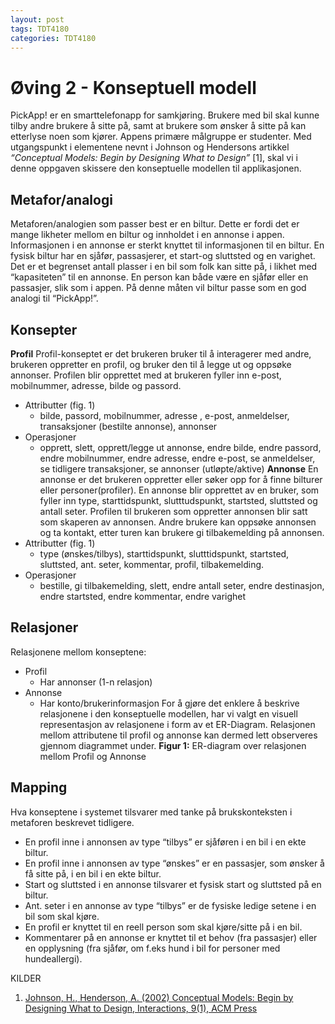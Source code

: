 ```yaml
---
layout: post
tags: TDT4180
categories: TDT4180
---
```


# Øving 2 - Konseptuell modell

PickApp! er en smarttelefonapp for samkjøring. Brukere med bil skal kunne tilby andre brukere å sitte på, samt at brukere som ønsker å sitte på kan etterlyse noen som kjører. Appens primære målgruppe er studenter. Med utgangspunkt i elementene nevnt i Johnson og Hendersons artikkel _“Conceptual Models: Begin by Designing What to Design”_ [1], skal vi i denne oppgaven skissere den konseptuelle modellen til applikasjonen.
## Metafor/analogi
Metaforen/analogien som passer best er en biltur. Dette er fordi det er mange likheter mellom en biltur og innholdet i en annonse i appen. Informasjonen i en annonse er sterkt knyttet til informasjonen til en biltur. En fysisk biltur har en sjåfør, passasjerer, et start-og sluttsted og en varighet. Det er et begrenset antall plasser i en bil som folk kan sitte på, i likhet med “kapasiteten” til en annonse. En person kan både være en sjåfør eller en passasjer, slik som i appen. På denne måten vil biltur passe som en god analogi til “PickApp!”.
## Konsepter 
**Profil**
Profil-konseptet er det brukeren bruker til å interagerer med andre, brukeren oppretter en profil, og bruker den til å legge ut og oppsøke annonser. Profilen blir opprettet med at brukeren fyller inn e-post, mobilnummer, adresse, bilde og passord. 
- Attributter (fig. 1)
	- bilde, passord, mobilnummer, adresse , e-post, anmeldelser, transaksjoner (bestilte annonse), annonser 
- Operasjoner
	- opprett, slett, opprett/legge ut annonse, endre bilde, endre passord, endre mobilnummer, endre adresse, endre e-post, se anmeldelser, se tidligere transaksjoner, se annonser (utløpte/aktive)
**Annonse**
En annonse er det brukeren oppretter eller søker opp for å finne bilturer eller personer(profiler). En annonse blir opprettet av en bruker, som fyller inn type, starttidspunkt, slutttudspunkt, startsted, sluttsted og antall seter. Profilen til brukeren som oppretter annonsen blir satt som skaperen av annonsen. Andre brukere kan oppsøke annonsen og ta kontakt, etter turen kan brukere gi tilbakemelding på annonsen. 
- Attributter (fig. 1)
	- type (ønskes/tilbys), starttidspunkt, slutttidspunkt, startsted, sluttsted, ant. seter, kommentar, profil, tilbakemelding.
- Operasjoner
	- bestille, gi tilbakemelding, slett, endre antall seter, endre destinasjon, endre startsted, endre kommentar, endre varighet

## Relasjoner
Relasjonene mellom konseptene:
- Profil 
	- Har annonser (1-n relasjon)
- Annonse
	- Har konto/brukerinformasjon
For å gjøre det enklere å beskrive relasjonene i den konseptuelle modellen, har vi valgt en visuell representasjon av relasjonene i form av et ER-Diagram. Relasjonen mellom attributene til profil og annonse kan dermed lett observeres gjennom diagrammet under.
**Figur 1:** ER-diagram over relasjonen mellom Profil og Annonse
## Mapping
Hva konseptene i systemet tilsvarer med tanke på brukskonteksten i metaforen beskrevet tidligere. 
- En profil inne i annonsen av type “tilbys” er sjåføren i en bil i en ekte biltur.
- En profil inne i annonsen av type “ønskes” er en passasjer, som ønsker å få sitte på, i en bil i en ekte biltur.
- Start og sluttsted i en annonse tilsvarer et fysisk start og sluttsted på en biltur.
- Ant. seter i en annonse av type “tilbys” er de fysiske ledige setene i en bil som skal kjøre.
- En profil er knyttet til en reell person som skal kjøre/sitte på i en bil.
- Kommentarer på en annonse er knyttet til et behov (fra passasjer) eller en opplysning (fra sjåfør, om f.eks hund i bil for personer med hundeallergi).


KILDER
1. [Johnson, H., Henderson, A. (2002) Conceptual Models: Begin by Designing What to Design, Interactions, 9(1), ACM Press](https://ntnu.blackboard.com/bbcswebdav/pid-853047-dt-content-rid-24999666_1/xid-24999666_1)


